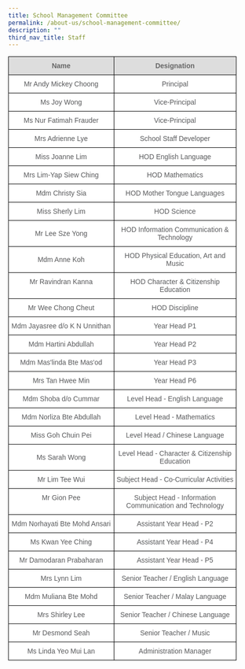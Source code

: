 ```yaml
---
title: School Management Committee
permalink: /about-us/school-management-committee/
description: ""
third_nav_title: Staff
---
```

<style type="text/css">
.tg  {border-collapse:collapse;border-spacing:0;}
.tg td{border-color:black;border-style:solid;border-width:1px;font-family:Arial, sans-serif;font-size:14px;
  overflow:hidden;padding:10px 5px;word-break:normal;}
.tg th{border-color:black;border-style:solid;border-width:1px;font-family:Arial, sans-serif;font-size:14px;
  font-weight:normal;overflow:hidden;padding:10px 5px;word-break:normal;}
.tg .tg-imuo{background-color:#FFF;color:#58595B;text-align:center;vertical-align:top}
.tg .tg-feqv{background-color:#DDD;color:#666;font-weight:bold;text-align:center;vertical-align:middle}
.tg .tg-a6j4{background-color:#FFF;color:#58595B;text-align:center;vertical-align:middle}
</style>
<table class="tg" style="undefined;table-layout: fixed; width: 465px">
<colgroup>
<col style="width: 215px">
<col style="width: 250px">
</colgroup>
<thead>
  <tr>
    <th class="tg-feqv"><span style="color:#666;background-color:#DDD">Name</span></th>
    <th class="tg-feqv"><span style="color:#666;background-color:#DDD">Designation</span></th>
  </tr>
</thead>
<tbody>
  <tr>
    <td class="tg-a6j4">Mr Andy Mickey Choong</td>
    <td class="tg-a6j4">Principal</td>
  </tr>
  <tr>
    <td class="tg-imuo">Ms Joy Wong</td>
    <td class="tg-a6j4">Vice-Principal</td>
  </tr>
  <tr>
    <td class="tg-a6j4">Ms Nur Fatimah Frauder</td>
    <td class="tg-a6j4">Vice-Principal</td>
  </tr>
  <tr>
    <td class="tg-a6j4">Mrs Adrienne Lye</td>
    <td class="tg-a6j4">School Staff Developer</td>
  </tr>
  <tr>
    <td class="tg-imuo">Miss Joanne Lim</td>
    <td class="tg-a6j4">HOD English Language</td>
  </tr>
  <tr>
    <td class="tg-imuo">Mrs Lim-Yap Siew Ching</td>
    <td class="tg-a6j4">HOD Mathematics</td>
  </tr>
  <tr>
    <td class="tg-a6j4">Mdm Christy Sia</td>
    <td class="tg-a6j4">HOD Mother Tongue Languages</td>
  </tr>
  <tr>
    <td class="tg-a6j4">Miss Sherly Lim</td>
    <td class="tg-a6j4">HOD Science</td>
  </tr>
  <tr>
    <td class="tg-a6j4">Mr Lee Sze Yong</td>
    <td class="tg-a6j4">HOD Information Communication &amp; Technology</td>
  </tr>
  <tr>
    <td class="tg-a6j4">Mdm Anne Koh</td>
    <td class="tg-a6j4">HOD Physical Education, Art and Music</td>
  </tr>
  <tr>
    <td class="tg-imuo">Mr Ravindran Kanna </td>
    <td class="tg-a6j4">HOD Character &amp; Citizenship Education</td>
  </tr>
  <tr>
    <td class="tg-a6j4">Mr Wee Chong Cheut </td>
    <td class="tg-a6j4"> HOD Discipline</td>
  </tr>
  <tr>
    <td class="tg-a6j4">Mdm Jayasree d/o K N Unnithan</td>
    <td class="tg-a6j4">Year Head P1</td>
  </tr>
	 <tr>
    <td class="tg-a6j4">Mdm Hartini Abdullah</td>
    <td class="tg-a6j4">Year Head P2</td>
  </tr>
  <tr>
    <td class="tg-a6j4">Mdm Mas'linda Bte Mas'od</td>
    <td class="tg-a6j4">Year Head P3</td>
  </tr>
  <tr>
    <td class="tg-a6j4">Mrs Tan Hwee Min<br></td>
    <td class="tg-a6j4">Year Head P6</td>
  </tr>
  <tr>
    <td class="tg-a6j4">Mdm Shoba d/o Cummar</td>
    <td class="tg-a6j4">Level Head - English Language</td>
  </tr>
  <tr>
    <td class="tg-a6j4">Mdm Norliza Bte Abdullah</td>
    <td class="tg-a6j4">Level Head - Mathematics</td>
  </tr>
  <tr>
    <td class="tg-imuo">Miss Goh Chuin Pei</td>
    <td class="tg-a6j4">Level Head / Chinese Language</td>
  </tr> 
	<tr>
    <td class="tg-a6j4"> Ms Sarah Wong</td>
    <td class="tg-a6j4"> Level Head - Character &amp; Citizenship Education</td>
  </tr>
 <tr>
    <td class="tg-imuo">Mr Lim Tee Wui</td>
    <td class="tg-a6j4">Subject Head - Co-Curricular Activities</td>
  </tr>
	  <tr>
    <td class="tg-imuo">Mr Gion Pee</td>
    <td class="tg-a6j4">Subject Head - Information Communication and Technology</td>
  </tr>
  <tr>
    <td class="tg-a6j4">Mdm Norhayati Bte Mohd Ansari</td>
    <td class="tg-a6j4">Assistant Year Head - P2</td>
  </tr>
	<tr>
    <td class="tg-a6j4">Ms Kwan Yee Ching</td>
    <td class="tg-a6j4">Assistant Year Head - P4</td>
  </tr>
	<tr>
    <td class="tg-a6j4">Mr Damodaran Prabaharan</td>
    <td class="tg-a6j4">Assistant Year Head - P5</td>
  </tr> <tr>
    <td class="tg-imuo">Mrs Lynn Lim</td>
    <td class="tg-a6j4">Senior Teacher / English Language</td>
  </tr>
  <tr>
    <td class="tg-imuo">Mdm Muliana Bte Mohd</td>
    <td class="tg-a6j4">Senior Teacher / Malay Language</td>
  </tr>
  <tr>
    <td class="tg-a6j4">Mrs Shirley Lee</td>
    <td class="tg-a6j4">Senior Teacher / Chinese Language</td>
  </tr>
  <tr>
    <td class="tg-a6j4"> Mr Desmond Seah</td>
    <td class="tg-a6j4">Senior Teacher / Music </td>
  </tr>
  <tr>
    <td class="tg-a6j4">Ms Linda Yeo Mui Lan</td>
    <td class="tg-a6j4">Administration Manager</td>
  </tr>
</tbody>
</table>